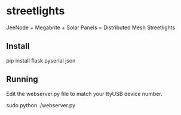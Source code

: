 streetlights
============

JeeNode + Megabrite + Solar Panels = Distributed Mesh Streetlights


Install
----------------------------------------------

pip install flask pyserial json

Running
----------------------------------------------
Edit the webserver.py file to match your ttyUSB device number.

sudo python ./webserver.py

